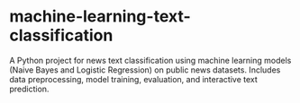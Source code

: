 # machine-learning-text-classification
A Python project for news text classification using machine learning models (Naive Bayes and Logistic Regression) on public news datasets. Includes data preprocessing, model training, evaluation, and interactive text prediction.
